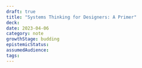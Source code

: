```yaml
---
draft: true
title: "Systems Thinking for Designers: A Primer"
deck: 
date: 2023-04-06
category: note
growthStage: budding
epistemicStatus: 
assumedAudience: 
tags: 
---
```


